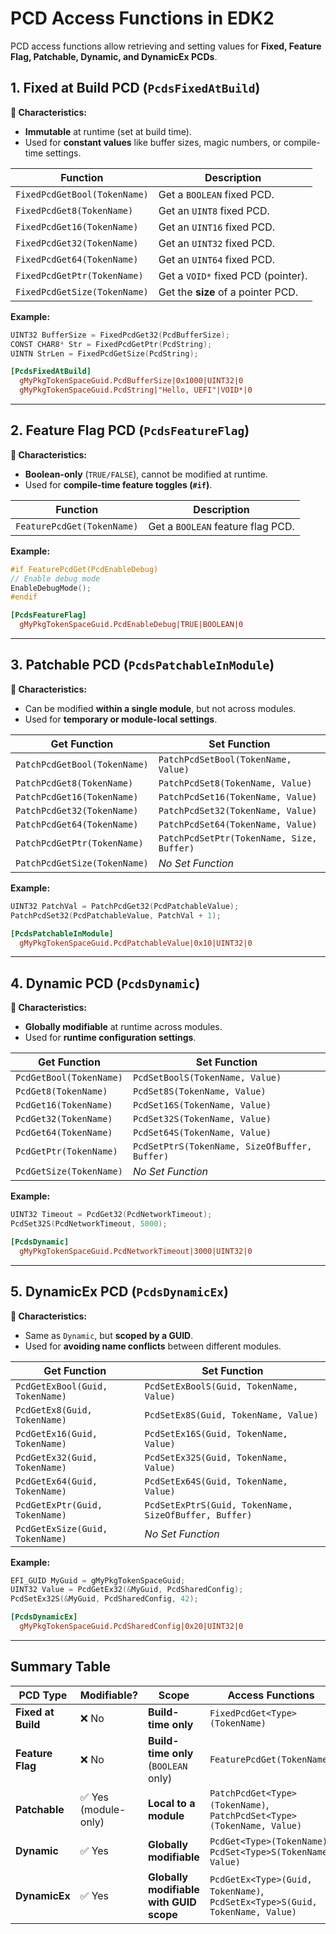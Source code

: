 # **PCD Access Functions in EDK2**

PCD access functions allow retrieving and setting values for **Fixed, Feature Flag, Patchable, Dynamic, and DynamicEx PCDs**.  

## **1. Fixed at Build PCD (`PcdsFixedAtBuild`)**  

**📌 Characteristics:**  

- **Immutable** at runtime (set at build time).  
- Used for **constant values** like buffer sizes, magic numbers, or compile-time settings.  

| Function | Description |
|----------|-------------|
| `FixedPcdGetBool(TokenName)` | Get a `BOOLEAN` fixed PCD. |
| `FixedPcdGet8(TokenName)` | Get an `UINT8` fixed PCD. |
| `FixedPcdGet16(TokenName)` | Get an `UINT16` fixed PCD. |
| `FixedPcdGet32(TokenName)` | Get an `UINT32` fixed PCD. |
| `FixedPcdGet64(TokenName)` | Get an `UINT64` fixed PCD. |
| `FixedPcdGetPtr(TokenName)` | Get a `VOID*` fixed PCD (pointer). |
| `FixedPcdGetSize(TokenName)` | Get the **size** of a pointer PCD. |

**Example:**  

```c
UINT32 BufferSize = FixedPcdGet32(PcdBufferSize);
CONST CHAR8* Str = FixedPcdGetPtr(PcdString);
UINTN StrLen = FixedPcdGetSize(PcdString);
```

```ini
[PcdsFixedAtBuild]
  gMyPkgTokenSpaceGuid.PcdBufferSize|0x1000|UINT32|0
  gMyPkgTokenSpaceGuid.PcdString|"Hello, UEFI"|VOID*|0
```

---

## **2. Feature Flag PCD (`PcdsFeatureFlag`)**  

**📌 Characteristics:**  

- **Boolean-only** (`TRUE/FALSE`), cannot be modified at runtime.  
- Used for **compile-time feature toggles (`#if`)**.  

| Function | Description |
|----------|-------------|
| `FeaturePcdGet(TokenName)` | Get a `BOOLEAN` feature flag PCD. |

**Example:**  

```c
#if FeaturePcdGet(PcdEnableDebug)
// Enable debug mode
EnableDebugMode();
#endif
```

```ini
[PcdsFeatureFlag]
  gMyPkgTokenSpaceGuid.PcdEnableDebug|TRUE|BOOLEAN|0
```

---

## **3. Patchable PCD (`PcdsPatchableInModule`)**  

**📌 Characteristics:**  

- Can be modified **within a single module**, but not across modules.  
- Used for **temporary or module-local settings**.  

| Get Function | Set Function |
|--------------|-------------|
| `PatchPcdGetBool(TokenName)` | `PatchPcdSetBool(TokenName, Value)` |
| `PatchPcdGet8(TokenName)` | `PatchPcdSet8(TokenName, Value)` |
| `PatchPcdGet16(TokenName)` | `PatchPcdSet16(TokenName, Value)` |
| `PatchPcdGet32(TokenName)` | `PatchPcdSet32(TokenName, Value)` |
| `PatchPcdGet64(TokenName)` | `PatchPcdSet64(TokenName, Value)` |
| `PatchPcdGetPtr(TokenName)` | `PatchPcdSetPtr(TokenName, Size, Buffer)` |
| `PatchPcdGetSize(TokenName)` | _No Set Function_ |

**Example:**  

```c
UINT32 PatchVal = PatchPcdGet32(PcdPatchableValue);
PatchPcdSet32(PcdPatchableValue, PatchVal + 1);
```

```ini
[PcdsPatchableInModule]
  gMyPkgTokenSpaceGuid.PcdPatchableValue|0x10|UINT32|0
```

---

## **4. Dynamic PCD (`PcdsDynamic`)**  

**📌 Characteristics:**  

- **Globally modifiable** at runtime across modules.  
- Used for **runtime configuration settings**.  

| Get Function | Set Function |
|--------------|-------------|
| `PcdGetBool(TokenName)` | `PcdSetBoolS(TokenName, Value)` |
| `PcdGet8(TokenName)` | `PcdSet8S(TokenName, Value)` |
| `PcdGet16(TokenName)` | `PcdSet16S(TokenName, Value)` |
| `PcdGet32(TokenName)` | `PcdSet32S(TokenName, Value)` |
| `PcdGet64(TokenName)` | `PcdSet64S(TokenName, Value)` |
| `PcdGetPtr(TokenName)` | `PcdSetPtrS(TokenName, SizeOfBuffer, Buffer)` |
| `PcdGetSize(TokenName)` | _No Set Function_ |

**Example:**  

```c
UINT32 Timeout = PcdGet32(PcdNetworkTimeout);
PcdSet32S(PcdNetworkTimeout, 5000);
```

```ini
[PcdsDynamic]
  gMyPkgTokenSpaceGuid.PcdNetworkTimeout|3000|UINT32|0
```

---

## **5. DynamicEx PCD (`PcdsDynamicEx`)**  

**📌 Characteristics:**  

- Same as `Dynamic`, but **scoped by a GUID**.  
- Used for **avoiding name conflicts** between different modules.  

| Get Function | Set Function |
|--------------|-------------|
| `PcdGetExBool(Guid, TokenName)` | `PcdSetExBoolS(Guid, TokenName, Value)` |
| `PcdGetEx8(Guid, TokenName)` | `PcdSetEx8S(Guid, TokenName, Value)` |
| `PcdGetEx16(Guid, TokenName)` | `PcdSetEx16S(Guid, TokenName, Value)` |
| `PcdGetEx32(Guid, TokenName)` | `PcdSetEx32S(Guid, TokenName, Value)` |
| `PcdGetEx64(Guid, TokenName)` | `PcdSetEx64S(Guid, TokenName, Value)` |
| `PcdGetExPtr(Guid, TokenName)` | `PcdSetExPtrS(Guid, TokenName, SizeOfBuffer, Buffer)` |
| `PcdGetExSize(Guid, TokenName)` | _No Set Function_ |

**Example:**  

```c
EFI_GUID MyGuid = gMyPkgTokenSpaceGuid;
UINT32 Value = PcdGetEx32(&MyGuid, PcdSharedConfig);
PcdSetEx32S(&MyGuid, PcdSharedConfig, 42);
```

```ini
[PcdsDynamicEx]
  gMyPkgTokenSpaceGuid.PcdSharedConfig|0x20|UINT32|0
```

---

## **Summary Table**

| **PCD Type** | **Modifiable?** | **Scope** | **Access Functions** |
|-------------|---------------|---------|----------------|
| **Fixed at Build** | ❌ No | **Build-time only** | `FixedPcdGet<Type>(TokenName)` |
| **Feature Flag** | ❌ No | **Build-time only** (`BOOLEAN` only) | `FeaturePcdGet(TokenName)` |
| **Patchable** | ✅ Yes (module-only) | **Local to a module** | `PatchPcdGet<Type>(TokenName)`, `PatchPcdSet<Type>(TokenName, Value)` |
| **Dynamic** | ✅ Yes | **Globally modifiable** | `PcdGet<Type>(TokenName)`, `PcdSet<Type>S(TokenName, Value)` |
| **DynamicEx** | ✅ Yes | **Globally modifiable with GUID scope** | `PcdGetEx<Type>(Guid, TokenName)`, `PcdSetEx<Type>S(Guid, TokenName, Value)` |
